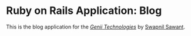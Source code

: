 # Ruby on Rails Application: Blog

This is the blog application for the
[*Genii Technologies*](http://genii.in/)
by [Swapnil Sawant](https://twitter.com/swapnil9sawant).